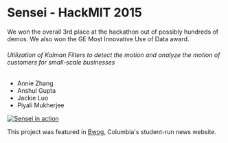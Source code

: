 # Sensei - HackMIT 2015

We won the overall 3rd place at the hackathon out of possibly hundreds of demos. We also won the GE Most Innovative Use of Data award.

###### Utilization of Kalman Filters to detect the motion and analyze the motion of customers for small-scale businesses

- Annie Zhang
- Anshul Gupta
- Jackie Luo
- Piyali Mukherjee

[![Sensei in action](https://j.gifs.com/m2GGMJ.gif)](https://www.youtube.com/watch?v=bkN14S4BR5U)

This project was featured in [Bwog](http://bwog.com/2015/09/25/columbia-team-places-third-at-hackmit/), Columbia's student-run news website.
